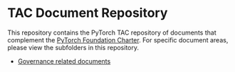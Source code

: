 # TAC Document Repository

This repository contains the PyTorch TAC repository of documents that complement the [PyTorch Foundation Charter][charter].  For specific document areas, please view the subfolders in this repository. 

- [Governance related documents](https://github.com/pytorch-fdn/tac/blob/main/docs/governance/README.md)


[charter]: https://pytorch.org/assets/pytorch-foundation-charter-04052023.pdf
